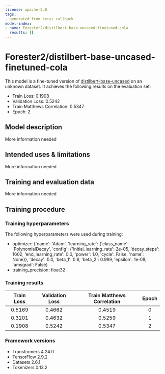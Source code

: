 ```yaml
---
license: apache-2.0
tags:
- generated_from_keras_callback
model-index:
- name: Forester2/distilbert-base-uncased-finetuned-cola
  results: []
---
```


<!-- This model card has been generated automatically according to the information Keras had access to. You should
probably proofread and complete it, then remove this comment. -->

# Forester2/distilbert-base-uncased-finetuned-cola

This model is a fine-tuned version of [distilbert-base-uncased](https://huggingface.co/distilbert-base-uncased) on an unknown dataset.
It achieves the following results on the evaluation set:
- Train Loss: 0.1908
- Validation Loss: 0.5242
- Train Matthews Correlation: 0.5347
- Epoch: 2

## Model description

More information needed

## Intended uses & limitations

More information needed

## Training and evaluation data

More information needed

## Training procedure

### Training hyperparameters

The following hyperparameters were used during training:
- optimizer: {'name': 'Adam', 'learning_rate': {'class_name': 'PolynomialDecay', 'config': {'initial_learning_rate': 2e-05, 'decay_steps': 1602, 'end_learning_rate': 0.0, 'power': 1.0, 'cycle': False, 'name': None}}, 'decay': 0.0, 'beta_1': 0.9, 'beta_2': 0.999, 'epsilon': 1e-08, 'amsgrad': False}
- training_precision: float32

### Training results

| Train Loss | Validation Loss | Train Matthews Correlation | Epoch |
|:----------:|:---------------:|:--------------------------:|:-----:|
| 0.5169     | 0.4662          | 0.4519                     | 0     |
| 0.3201     | 0.4632          | 0.5259                     | 1     |
| 0.1908     | 0.5242          | 0.5347                     | 2     |


### Framework versions

- Transformers 4.24.0
- TensorFlow 2.9.2
- Datasets 2.6.1
- Tokenizers 0.13.2
